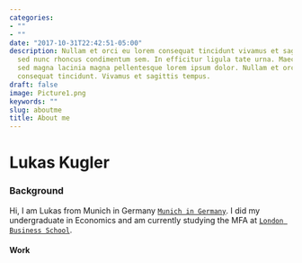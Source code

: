 ```yaml
---
categories:
- ""
- ""
date: "2017-10-31T22:42:51-05:00"
description: Nullam et orci eu lorem consequat tincidunt vivamus et sagittis magna
  sed nunc rhoncus condimentum sem. In efficitur ligula tate urna. Maecenas massa
  sed magna lacinia magna pellentesque lorem ipsum dolor. Nullam et orci eu lorem
  consequat tincidunt. Vivamus et sagittis tempus.
draft: false
image: Picture1.png
keywords: ""
slug: aboutme
title: About me
---
```


# Lukas Kugler

### Background

Hi, I am Lukas from Munich in Germany [`Munich in Germany`](https://www.google.com/maps/place/Munich,+Germany/data=!4m2!3m1!1s0x479e75f9a38c5fd9:0x10cb84a7db1987d?sa=X&ved=2ahUKEwjLrYml3tvzAhX6A2MBHaNpBgcQ8gF6BAhHEAE). I did my undergraduate in Economics and am currently studying the MFA at [`London Business School`](https://www.london.edu).

#### Work

